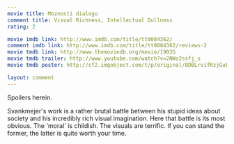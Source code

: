 ```yaml
---
movie title: Moznosti dialogu
comment title: Visual Richness, Intellectual Dullness
rating: 2

movie imdb link: http://www.imdb.com/title/tt0084362/
comment imdb link: http://www.imdb.com/title/tt0084362/reviews-2
movie tmdb link: http://www.themoviedb.org/movie/19035
movie tmdb trailer: http://www.youtube.com/watch?v=2NWz2ssfj_s
movie tmdb poster: http://cf2.imgobject.com/t/p/original/8DBLrvifRzjGuFmUSV6L5P9LIEg.jpg

layout: comment
---
```


Spoilers herein.

Svankmejer's work is a rather brutal battle between his stupid ideas about society and his incredibly rich visual imagination. Here that battle is its most obvious. The 'moral' is childish. The visuals are terrific. If you can stand the former, the latter is quite worth your time.